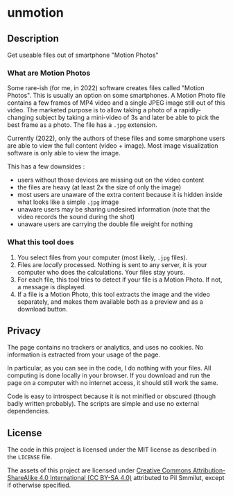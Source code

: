 # unmotion

## Description

Get useable files out of smartphone "Motion Photos"

### What are Motion Photos

Some rare-ish (for me, in 2022) software creates files called "Motion Photos". This is usually an option on some smartphones. A Motion Photo file contains a few frames of MP4 video and a single JPEG image still out of this video. The marketed purpose is to allow taking a photo of a rapidly-changing subject by taking a mini-video of 3s and later be able to pick the best frame as a photo. The file has a `.jpg` extension.

Currently (2022), only the authors of these files and some smarphone users are able to view the full content (video + image). Most image visualization software is only able to view the image.

This has a few downsides :
- users without those devices are missing out on the video content
- the files are heavy (at least 2x the size of only the image)
- most users are unaware of the extra content because it is hidden inside what looks like a simple `.jpg` image
- unaware users may be sharing undesired information (note that the video records the sound during the shot)
- unaware users are carrying the double file weight for nothing

### What this tool does

1. You select files from your computer (most likely, `.jpg` files).
2. Files are *locally* processed. Nothing is sent to any server, it is your computer who does the calculations. Your files stay yours.
3. For each file, this tool tries to detect if your file is a Motion Photo. If not, a message is displayed.
4. If a file is a Motion Photo, this tool extracts the image and the video separately, and makes them available both as a preview and as a download button.

## Privacy

The page contains no trackers or analytics, and uses no cookies. No information is extracted from your usage of the page.

In particular, as you can see in the code, I do nothing with your files. All computing is done locally in your browser. If you download and run the page on a computer with no internet access, it should still work the same.

Code is easy to introspect because it is not minified or obscured (though badly written probably). The scripts are simple and use no external dependencies.

## License

The code in this project is licensed under the MIT license as described in the `LICENSE` file.

The assets of this project are licensed under [Creative Commons Attribution-ShareAlike 4.0 International (CC BY-SA 4.0)](https://creativecommons.org/licenses/by-sa/4.0/) attributed to Pil Smmilut, except if otherwise specified.
